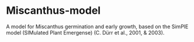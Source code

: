 # Miscanthus-model
A model for Miscanthus germination and early growth, based on the SimPlE model (SIMulated Plant Emergense) (C. Dürr et al., 2001, &amp; 2003). 

